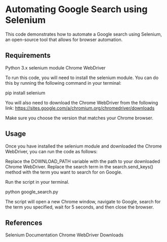 # Automating Google Search using Selenium
This code demonstrates how to automate a Google search using Selenium, an open-source tool that allows for browser automation.

## Requirements
Python 3.x
selenium module
Chrome WebDriver

To run this code, you will need to install the selenium module. You can do this by running the following command in your terminal:

pip install selenium

You will also need to download the Chrome WebDriver from the following link: https://sites.google.com/a/chromium.org/chromedriver/downloads

Make sure you choose the version that matches your Chrome browser.

## Usage
Once you have installed the selenium module and downloaded the Chrome WebDriver, you can run the code as follows:

Replace the DOWNLOAD_PATH variable with the path to your downloaded Chrome WebDriver.
Replace the search term in the search.send_keys() method with the term you want to search for on Google.

Run the script in your terminal.

python google_search.py

The script will open a new Chrome window, navigate to Google, search for the term you specified, wait for 5 seconds, and then close the browser.

## References
Selenium Documentation
Chrome WebDriver Downloads